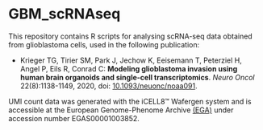 # GBM_scRNAseq

This repository contains R scripts for analysing scRNA-seq data obtained from glioblastoma cells, used in the following publication:
* Krieger TG, Tirier SM, Park J, Jechow K, Eeisemann T, Peterziel H, Angel P, Eils R, Conrad C: **Modeling glioblastoma invasion using human brain organoids and single-cell transcriptomics**. *Neuro Oncol* 22(8):1138-1149, 2020, doi: [10.1093/neuonc/noaa091](http://doi.org/10.1093/neuonc/noaa091).

UMI count data was generated with the iCELL8™ Wafergen system and is accessible at the European Genome-Phenome Archive [(EGA)](https://www.ebi.ac.uk/ega/home) under accession number EGAS00001003852.
